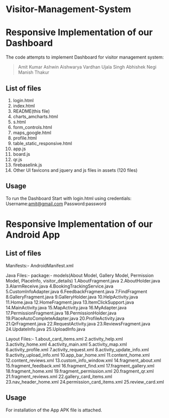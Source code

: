# Visitor-Management-System
Responsive Implementation of our Dashboard
==========================================

The code attempts to implement Dashboard for visitor management system:

> Amit Kumar
> Ashwin Aishwarya Vardhan 
> Ujala Singh
> Abhishek Negi
> Manish Thakur

List of files
-------------
1. login.html
2. index.html
3. README(this file)
4. charts_amcharts.html
5. s.html
6. form_controls.html
7. maps_google.html
8. profile.html
9. table_static_responsive.html
10. app.js
11. board.js
12. qr.js
13. firebaselink.js
14. Other UI favicons and jquery and js files in assets (120 files)



Usage
-----
To run the Dashboard Start with login.html using credentials:
Username:amit@gmail.com
Password:password


Responsive Implementation of our Android App
==============================================

List of files
---------------
Manifests:- AndroidManifest.xml

Java Files:-
package:- models(About Model, Gallery Model, Permission Model, PlaceInfo, visitor_details)
1.AboutFragment.java
2.AboutHolder.java
3.AlarmReceive.java 
4.BookingTrackingService.java
5.CustomInfoAdapter.java
6.FeedbackFragment.java
7.FindFragment
8.GalleryFragment.java
9.GalleryHolder.java
10.HelpActivity.java
11.Home.java
12.HomeFragment.java
13.ItemClickSupport.java
14.MainActivity.java
15.MapActivity.java
16.MyAdapter.java
17.PermissionFragment.java
18.PermissionHolder.java
19.PlaceAutoCompleteAdapter.java
20.ProfileActivity.java
21.QrFragment.java
22.RequestActivity.java
23.ReviewsFragment.java
24.UpdateInfo.java
25.UploadInfo.java

Layout Files:-
1.about_card_items.xml
2.activity_help.xml
3.activity_home.xml
4.activity_main.xml
5.activity_map.xml
6.activity_profile.xml
7.activity_request.xml
8.activity_update_info.xml
9.activity_upload_info.xml
10.app_bar_home.xml
11.content_home.xml
12.content_reviews.xml
13.custom_info_window.xml
14.fragment_about.xml
15.fragment_feedback.xml
16.fragment_find.xml
17.fragment_gallery.xml
18.fragment_home.xml
19.fragment_permission.xml
20.fragment_qr.xml
21.fragment_reviews.xml
22.gallery_card_items.xml
23.nav_header_home.xml
24.permission_card_items.xml
25.review_card.xml
    
Usage
-----
For installation of the App APK file is attached.
 
